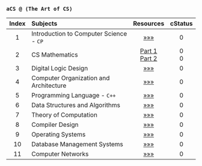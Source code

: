 ### `aCS @ ⟨The Art of CS⟩`
| Index | Subjects | Resources | cStatus |
| :---: | :--- | :---: | :---: |
| 1 | Introduction to Computer Science - `CP` | [»»»](https://www.codechef.com/) | 0 |
| 2 | CS Mathematics | [Part 1](https://www.vitalsource.com/products/foundation-maths-anthony-croft-robert-davison-v9781292289731) <br /> [Part 2](https://www.vitalsource.com/products/mathematics-a-discrete-introduction-edward-a-scheinerman-v9781285402062) | 0 <br /> 0 |
| 3 | Digital Logic Design | [»»»](https://www.vitalsource.com/products/digital-logic-design-holdsworth-brian-woods-v9780750645829) | 0 |
| 4 | Computer Organization and Architecture | [»»»](https://www.vitalsource.com/products/computer-organization-ghosh-v9789353164294) | 0 |
| 5 | Programming Language - `C++` | [»»»](https://www.vitalsource.com/products/introduction-to-c-george-s-tselikis-v9781000635744) | 0 |
| 6 | Data Structures and Algorithms | [»»»](https://india.oup.com/product/design-and-analysis-of-algorithms-9780198093695) | 0 |
| 7 | Theory of Computation | [»»»](https://www.vitalsource.com/products/introduction-to-the-theory-of-computation-michael-sipser-v9781285401065) | 0 |
| 8 | Compiler Design | [»»»](https://www.vitalsource.com/products/principles-of-compiler-design-v-raghavan-v9781259081408) | 0 |
| 9 | Operating Systems | [»»»](https://www.vitalsource.com/products/understanding-operating-systems-ann-mchoes-ida-m-flynn-v9781337517539) | 0 |
| 10 | Database Management Systems | [»»»](https://www.vitalsource.com/products/introduction-to-database-management-mark-l-gillenson-v9780470460399) | 0 |
| 11 | Computer Networks | [»»»](https://www.vitalsource.com/products/computer-networks-and-internets-douglas-e-comer-v9780133589139) | 0 |
